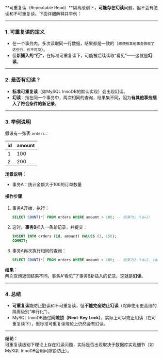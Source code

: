 **可重复读（Repeatable Read）**隔离级别下，**可能存在幻读**问题，但不会有脏读和不可重复读。下面详细解释并举例：

---

### 1. 可重复读的定义

- 在一个事务内，多次读取同一行数据，结果都是一致的（`即使有其他事务修改了这些行，也不可见`）。
- 但**新插入的“行”**，在标准可重复读下，可能被后续读取“看见”——这就是**幻读**。

---

### 2. 是否有幻读？

- **标准可重复读**（如MySQL InnoDB的默认实现）会出现幻读。
- **幻读**：指在同一个事务中，两次相同的查询，结果集不同，因为**有其他事务插入了符合条件的新记录**。

---

### 3. 举例说明

假设有一张表 `orders`：

| id   | amount |
| ---- | ------ |
| 1    | 100    |
| 2    | 200    |

**场景说明：**

- 事务A：统计金额大于100的订单数量

#### 操作步骤

1. 事务A开始，执行：
   ```sql
   SELECT COUNT(*) FROM orders WHERE amount > 100; -- 结果为1（id=2）
   ```
2. 这时，**事务B**插入一条新记录，并提交：
   ```sql
   INSERT INTO orders (id, amount) VALUES (3, 150);
   COMMIT;
   ```
3. 事务A再次执行相同的查询：
   ```sql
   SELECT COUNT(*) FROM orders WHERE amount > 100; -- 结果为2（id=2, id=3）
   ```

**结果**：  
两次查询返回结果不同，事务A“看见”了事务B新插入的记录，这就是**幻读**。

---

### 4. 总结

- **可重复读**能防止脏读和不可重复读，但**不能完全防止幻读**（除非使用更高级的隔离级别“串行化”）。
- MySQL InnoDB通过**间隙锁（Next-Key Lock）**，实际上可以防止幻读（在可重复读下），但标准可重复读理论上仍然会有幻读。

---

**结论：**  
可重复读级别下理论上存在幻读问题，实际是否出现取决于数据库实现细节（如MySQL InnoDB会用间隙锁防止）。